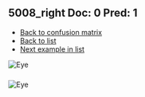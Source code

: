 ## 5008_right Doc: 0 Pred: 1
- [Back to confusion matrix](https://github.com/juliandewit/kaggle_retinopathy/blob/master/matrix.md)
- [Back to list](https://github.com/juliandewit/kaggle_retinopathy/blob/master/lists/01/list.md)
- [Next example in list](https://github.com/juliandewit/kaggle_retinopathy/blob/master/lists/01/50/5059_left.md)

![Eye](https://retinopaty.blob.core.windows.net/size1024/5008_right_0.jpeg)

### 

![Eye]()
